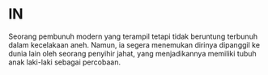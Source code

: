 # lN
Seorang pembunuh modern yang terampil tetapi tidak beruntung terbunuh dalam kecelakaan aneh. Namun, ia segera menemukan dirinya dipanggil ke dunia lain oleh seorang penyihir jahat, yang menjadikannya memiliki tubuh anak laki-laki sebagai percobaan. 
